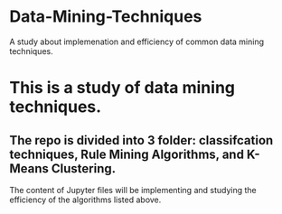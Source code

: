 # Data-Mining-Techniques
A study about implemenation and efficiency of common data mining techniques.

# This is a study of data mining techniques.

## The repo is divided into 3 folder: classifcation techniques, Rule Mining Algorithms, and K-Means Clustering.

The content of Jupyter files will be implementing and studying the efficiency of the algorithms listed above. 

